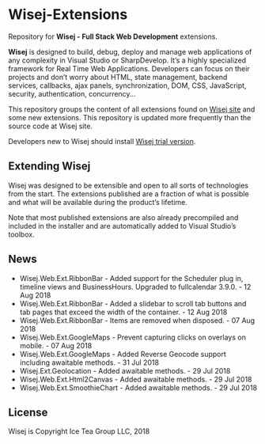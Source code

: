 Wisej-Extensions
====

Repository for __Wisej - Full Stack Web Development__ extensions.

__Wisej__ is designed to build, debug, deploy and manage web applications of any complexity in Visual Studio or SharpDevelop. It’s a highly specialized framework for Real Time Web Applications. Developers can focus on their projects and don’t worry about HTML, state management, backend services, callbacks, ajax panels, synchronization, DOM, CSS, JavaScript, security, authentication, concurrency...

This repository groups the content of all extensions found on [Wisej site](https://wisej.com/extensions/) and some new extensions. This repository is updated more frequently than the source code at Wisej site.

Developers new to Wisej should install [Wisej trial version](https://wisej.com/#buy).

## Extending Wisej

Wisej was designed to be extensible and open to all sorts of technologies from the start. The extensions published are a fraction of what is possible and what will be available during the product’s lifetime.

Note that most published extensions are also already precompiled and included in the installer and are automatically added to Visual Studio’s toolbox.

## News

* Wisej.Web.Ext.RibbonBar - Added support for the Scheduler plug in, timeline views and BusinessHours. Upgraded to fullcalendar 3.9.0. - 12 Aug 2018
* Wisej.Web.Ext.RibbonBar - Added a slidebar to scroll tab buttons and tab pages that exceed the width of the container. - 12 Aug 2018
* Wisej.Web.Ext.RibbonBar - Items are removed when disposed. - 07 Aug 2018
* Wisej.Web.Ext.GoogleMaps - Prevent capturing clicks on overlays on mobile. - 07 Aug 2018
* Wisej.Web.Ext.GoogleMaps - Added Reverse Geocode support including awaitable methods. - 31 Jul 2018
* Wisej.Ext.Geolocation - Added awaitable methods. - 29 Jul 2018
* Wisej.Web.Ext.Html2Canvas - Added awaitable methods. - 29 Jul 2018
* Wisej.Web.Ext.SmoothieChart - Added awaitable methods. - 29 Jul 2018

License
-------
Wisej is Copyright Ice Tea Group LLC, 2018
